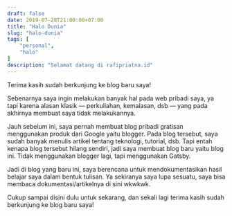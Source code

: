```yaml
--- 
draft: false
date: 2019-07-28T21:00:00+07:00
title: "Halo Dunia"
slug: "halo-dunia"
tags: [
    "personal",
    "halo"
]
description: "Selamat datang di rafipriatna.id"
---
```


Terima kasih sudah berkunjung ke blog baru saya!

Sebenarnya saya ingin melakukan banyak hal pada web pribadi saya, ya tapi karena alasan klasik — perkuliahan, kemalasan, dsb — yang pada akhirnya
membuat saya tidak melakukannya.

Jauh sebelum ini, saya pernah membuat blog pribadi gratisan menggunakan produk dari Google yaitu blogger. Pada blog tersebut, saya sudah banyak menulis artikel tentang teknologi, tutorial, dsb. Tapi entah kenapa blog tersebut hilang sendiri, jadi saya membuat blog baru yaitu blog ini. Tidak menggunakan blogger lagi, tapi menggunakan Gatsby.

Jadi di blog yang baru ini, saya berencana untuk mendokumentasikan hasil belajar saya dalam bentuk tulisan. Ya sekiranya saya lupa sesuatu, saya bisa membaca dokumentasi/artikelnya di sini wkwkwk.

Cukup sampai disini dulu untuk sekarang, dan sekali lagi terima kasih sudah berkunjung ke blog baru saya!